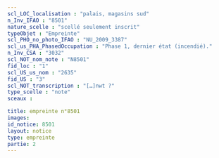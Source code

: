 ```yaml
---
scl_LOC_localisation : "palais, magasins sud"
n_Inv_IFAO : "8501"
nature_scelle : "scellé seulement inscrit"
typeObjet : "Empreinte"
scl_PHO_no_photo_IFAO : "NU_2009_3387"
scl_us_PHA_PhasedOccupation : "Phase 1, dernier état (incendié)."
n_Inv_CSA : "3032"
scl_NOT_nom_note : "N8501"
fid_loc : "1"
scl_US_us_nom : "2635"
fid_US : "3"
scl_NOT_transcription : "[…]nwt ?"
type_scelle : "note"
sceaux :

title: empreinte n°8501
images: 
id_notice: 8501
layout: notice
type: empreinte
partie: 2
---
```

